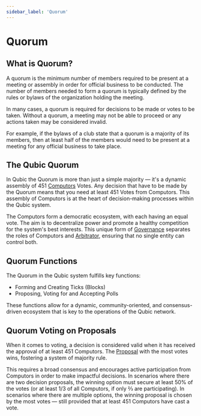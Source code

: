 ```yaml
---
sidebar_label: 'Quorum'
---
```


# Quorum

## What is Quorum?
A quorum is the minimum number of members required to be present at a meeting or assembly in order for official business to be conducted. The number of members needed to form a quorum is typically defined by the rules or bylaws of the organization holding the meeting.

In many cases, a quorum is required for decisions to be made or votes to be taken. Without a quorum, a meeting may not be able to proceed or any actions taken may be considered invalid.

For example, if the bylaws of a club state that a quorum is a majority of its members, then at least half of the members would need to be present at a meeting for any official business to take place.

## The Qubic Quorum
In Qubic the Quorum is more than just a simple majority — it's a dynamic assembly of 451 [Computors](/learn/computor) Votes. Any decision that have to be made by the Quorum means that you need at least 451 Votes from Computors. This assembly of Computors is at the heart of decision-making processes within the Qubic system.

The Computors form a democratic ecosystem, with each having an equal vote. The aim is to decentralize power and promote a healthy competition for the system's best interests. This unique form of [Governance](/learn/governance) separates the roles of Computors and [Arbitrator](/learn/arbitrator), ensuring that no single entity can control both.

## Quorum Functions
The Quorum in the Qubic system fulfills key functions:

- Forming and Creating Ticks (Blocks)
- Proposing, Voting for and Accepting Polls

These functions allow for a dynamic, community-oriented, and consensus-driven ecosystem that is key to the operations of the Qubic network.


## Quorum Voting on Proposals
When it comes to voting, a decision is considered valid when it has received the approval of at least 451 Computors. The [Proposal](/learn/proposal) with the most votes wins, fostering a system of majority rule.

This requires a broad consensus and encourages active participation from Computors in order to make impactful decisions. In scenarios where there are two decision proposals, the winning option must secure at least 50% of the votes (or at least 1/3 of all Computors, if only ⅔ are participating). In scenarios where there are multiple options, the winning proposal is chosen by the most votes — still provided that at least 451 Computors have cast a vote.

